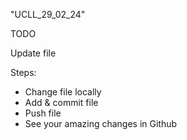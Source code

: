 "UCLL_29_02_24"

TODO 

Update file 

Steps:
* Change file locally
* Add & commit file
* Push file
* See your amazing changes in Github
